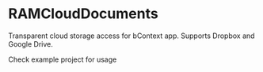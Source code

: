 RAMCloudDocuments
=================

Transparent cloud storage access for bContext app. Supports Dropbox and Google Drive.

Check example project for usage

